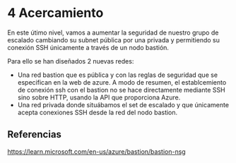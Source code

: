 # 4 Acercamiento
En este útimo nivel, vamos a aumentar la seguridad de nuestro grupo de escalado cambiando su subnet pública por una privada y permitiendo su conexión SSH únicamente a través de un nodo bastión.

Para ello se han diseñados 2 nuevas redes:
* Una red bastion que es pública y con las reglas de seguridad que se especifican en la web de azure. A modo de resumen, el establcemiento de conexión ssh con el bastion no se hace directamente mediante SSH sino sobre HTTP, usando la API que proporciona Azure.
* Una red privada donde situábamos el set de escalado y que únicamente acepta conexiones SSH desde la red del nodo bastion.

## Referencias
https://learn.microsoft.com/en-us/azure/bastion/bastion-nsg